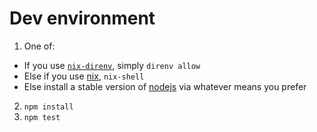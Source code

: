 
# Dev environment

1. One of:
  - If you use [`nix-direnv`](https://github.com/nix-community/nix-direnv), simply `direnv allow`
  - Else if you use [nix](https://nixos.org/), `nix-shell`
  - Else install a stable version of [nodejs](https://nodejs.org/) via whatever means you prefer
2. `npm install`
3. `npm test`
